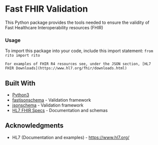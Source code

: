 # Fast FHIR Validation

This Python package provides the tools needed to ensure the validity of Fast Healthcare Interoperability resources (FHIR)

### Usage
To import this package into your code, include this import statement:
```from rito import rito```

```For examples of FHIR R4 resources see, under the JSON section, [HL7 FHIR Downloads](https://www.hl7.org/fhir/downloads.html)```

## Built With

* [Python3](https://www.python.org/)
* [fastjsonschema](https://pypi.org/project/fastjsonschema/) - Validation framework
* [jsonschema](https://pypi.org/project/jsonschema/) - Validation framework
* [HL7 FHIR Specs](http://hl7.org/fhir/) - Documentation and schemas

## Acknowledgments

* HL7 (Documentation and examples) - https://www.hl7.org/